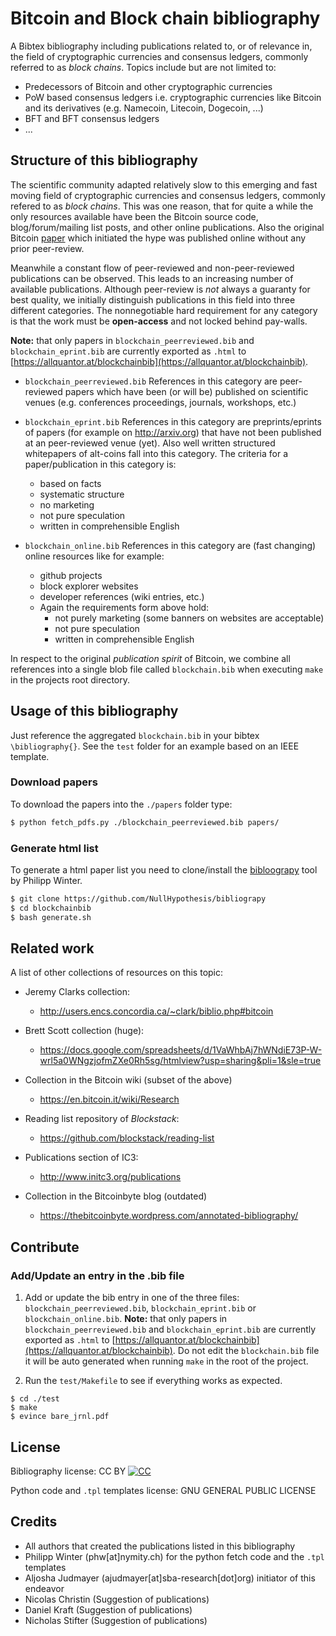 # Bitcoin and Block chain bibliography 

A Bibtex bibliography including publications related to, or of relevance in, the field of cryptographic currencies and consensus ledgers, commonly referred to as *block chains*.
Topics include but are not limited to:
* Predecessors of Bitcoin and other cryptographic currencies
* PoW based consensus ledgers i.e. cryptographic currencies like Bitcoin and its derivatives (e.g. Namecoin, Litecoin, Dogecoin, ...)
* BFT and BFT consensus ledgers
* ...

## Structure of this bibliography
The scientific community adapted relatively slow to this emerging and fast moving field of cryptographic currencies and consensus ledgers, commonly refered to as *block chains*. 
This was one reason, that for quite a while the only resources available have been the Bitcoin source code, blog/forum/mailing list posts, and other online publications. 
Also the original Bitcoin [paper](https://bitcoin.org/bitcoin.pdf) which initiated the hype was published online without any prior peer-review. 

Meanwhile a constant flow of peer-reviewed and non-peer-reviewed publications can be observed. 
This leads to an increasing number of available publications. 
Although peer-review is *not* always a guaranty for best quality, we initially distinguish publications in this field into three different categories. 
The nonnegotiable hard requirement for any category is that the work must be **open-access** and not locked behind pay-walls. 

**Note:** that only papers in `blockchain_peerreviewed.bib` and `blockchain_eprint.bib` are currently exported as `.html` to
[https://allquantor.at/blockchainbib](https://allquantor.at/blockchainbib).

* `blockchain_peerreviewed.bib`
References in this category are peer-reviewed papers which have been (or will be) published on scientific venues 
(e.g. conferences proceedings, journals, workshops, etc.)

* `blockchain_eprint.bib`
References in this category are preprints/eprints of papers (for example on http://arxiv.org) that have not been published at an peer-reviewed venue (yet).
Also well written structured whitepapers of alt-coins fall into this category.
The criteria for a paper/publication in this category is:
    + based on facts 
    + systematic structure 
    + no marketing
    + not pure speculation
    + written in comprehensible English 

* `blockchain_online.bib`
References in this category are (fast changing) online resources like for example:  
    + github projects
    + block explorer websites
    + developer references (wiki entries, etc.) 
	+ Again the requirements form above hold:
    	- not purely marketing (some banners on websites are acceptable)
    	- not pure speculation
    	- written in comprehensible English 

In respect to the original *publication spirit* of Bitcoin, we combine all
references into a single blob file called `blockchain.bib` when executing 
`make` in the projects root directory.


## Usage of this bibliography 
Just reference the aggregated `blockchain.bib` in your bibtex `\bibliography{}`.
See the `test` folder for an example based on an IEEE template.  

### Download papers
To download the papers into the `./papers` folder type:
```bash
$ python fetch_pdfs.py ./blockchain_peerreviewed.bib papers/
```

### Generate html list
To generate a html paper list you need to clone/install the [bibloograpy](https://github.com/NullHypothesis/bibliograpy) tool by Philipp Winter. 
```bash
$ git clone https://github.com/NullHypothesis/bibliograpy 
$ cd blockchainbib
$ bash generate.sh
```


## Related work
A list of other collections of resources on this topic:

* Jeremy Clarks collection:
    + http://users.encs.concordia.ca/~clark/biblio.php#bitcoin

* Brett Scott collection (huge):
    + https://docs.google.com/spreadsheets/d/1VaWhbAj7hWNdiE73P-W-wrl5a0WNgzjofmZXe0Rh5sg/htmlview?usp=sharing&pli=1&sle=true

* Collection in the Bitcoin wiki (subset of the above)
    + https://en.bitcoin.it/wiki/Research

* Reading list repository of *Blockstack*:
	+ https://github.com/blockstack/reading-list

* Publications section of IC3:
	+ http://www.initc3.org/publications

* Collection in the Bitcoinbyte blog (outdated)
    + https://thebitcoinbyte.wordpress.com/annotated-bibliography/



## Contribute 

### Add/Update an entry in the .bib file

1. Add or update the bib entry in one of the three files: `blockchain_peerreviewed.bib`, `blockchain_eprint.bib` or `blockchain_online.bib`. 
**Note:** that only papers in `blockchain_peerreviewed.bib` and `blockchain_eprint.bib` are currently exported as `.html` to 
[https://allquantor.at/blockchainbib](https://allquantor.at/blockchainbib). 
Do not edit the `blockchain.bib` file it will be auto generated when running `make` in the root of the project. 

2. Run the `test/Makefile` to see if 
everything works as expected. 
```shell
$ cd ./test
$ make 
$ evince bare_jrnl.pdf
```

## License

Bibliography license: CC BY
[![CC](https://licensebuttons.net/l/by/4.0/88x31.png)](https://creativecommons.org/licenses/by/4.0/)

Python code and `.tpl` templates license: GNU GENERAL PUBLIC LICENSE

## Credits  

* All authors that created the publications listed in this bibliography
* Philipp Winter (phw[at]nymity.ch) for the python fetch code and the `.tpl` templates
* Aljosha Judmayer (ajudmayer[at]sba-research[dot]org) initiator of this endeavor 
* Nicolas Christin (Suggestion of publications)
* Daniel Kraft (Suggestion of publications)
* Nicholas Stifter (Suggestion of publications)
